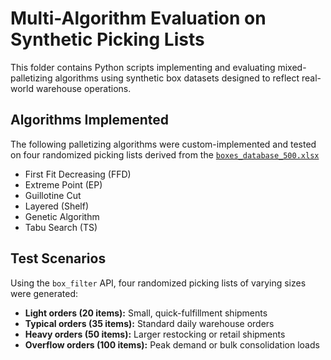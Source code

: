 # Multi-Algorithm Evaluation on Synthetic Picking Lists

This folder contains Python scripts implementing and evaluating mixed-palletizing algorithms using synthetic box datasets designed to reflect real-world warehouse operations.

## Algorithms Implemented

The following palletizing algorithms were custom-implemented and tested on four randomized picking lists derived from the [`boxes_database_500.xlsx`](./boxes_database/boxes_database_500.xlsx)

- First Fit Decreasing (FFD)
- Extreme Point (EP)
- Guillotine Cut
- Layered (Shelf)
- Genetic Algorithm
- Tabu Search (TS)

## Test Scenarios

Using the `box_filter` API, four randomized picking lists of varying sizes were generated:

- **Light orders (20 items):** Small, quick-fulfillment shipments  
- **Typical orders (35 items):** Standard daily warehouse orders  
- **Heavy orders (50 items):** Larger restocking or retail shipments  
- **Overflow orders (100 items):** Peak demand or bulk consolidation loads  



